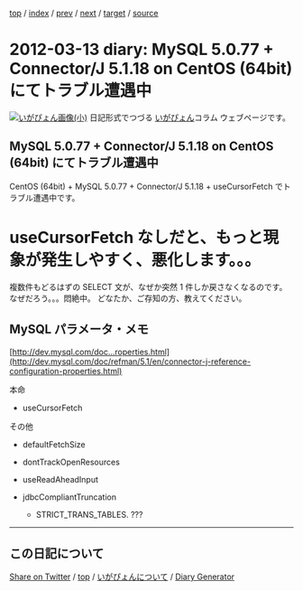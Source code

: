 [top](../index.html) 
 / [index](index.html) 
 / [prev](https://igapyon.github.io/diary/2012/ig120310.html) 
 / [next](https://igapyon.github.io/diary/2012/ig120314.html) 
 / [target](https://igapyon.github.io/diary/2012/ig120313.html) 
 / [source](https://github.com/igapyon/diary/blob/gh-pages/2012/ig120313.html.src.md) 

2012-03-13 diary: MySQL 5.0.77 + Connector/J 5.1.18 on CentOS (64bit) にてトラブル遭遇中
=====================================================================================================
[![いがぴょん画像(小)](https://igapyon.github.io/diary/images/iga200306s.jpg "いがぴょん")](https://igapyon.github.io/diary/memo/memoigapyon.html) 日記形式でつづる [いがぴょん](https://igapyon.github.io/diary/memo/memoigapyon.html)コラム ウェブページです。

## MySQL 5.0.77 + Connector/J 5.1.18 on CentOS (64bit) にてトラブル遭遇中

CentOS (64bit) + MySQL 5.0.77 + Connector/J 5.1.18 + useCursorFetch でトラブル遭遇中です。
# useCursorFetch なしだと、もっと現象が発生しやすく、悪化します。。。

複数件もどるはずの SELECT 文が、なぜか突然 1 件しか戻さなくなるのです。
なぜだろう。。。悶絶中。
どなたか、ご存知の方、教えてください。


## MySQL パラメータ・メモ

[http://dev.mysql.com/doc...roperties.html](http://dev.mysql.com/doc/refman/5.1/en/connector-j-reference-configuration-properties.html)

本命

* useCursorFetch


その他

* defaultFetchSize
* dontTrackOpenResources



* useReadAheadInput





* jdbcCompliantTruncation
  * STRICT_TRANS_TABLES. ???





----------------------------------------------------------------------------------------------------

## この日記について

[Share on Twitter](https://twitter.com/intent/tweet?hashtags=igapyon%2Cdiary%2C%E3%81%84%E3%81%8C%E3%81%B4%E3%82%87%E3%82%93&text=MySQL+5.0.77+%2B+Connector%2FJ+5.1.18+on+CentOS+%2864bit%29+%E3%81%AB%E3%81%A6%E3%83%88%E3%83%A9%E3%83%96%E3%83%AB%E9%81%AD%E9%81%87%E4%B8%AD&url=https%3A%2F%2Figapyon.github.io%2Fdiary%2F2012%2Fig120313.html) / [top](../index.html) / [いがぴょんについて](https://igapyon.github.io/diary/memo/memoigapyon.html) / [Diary Generator](https://github.com/igapyon/igapyonv3)
